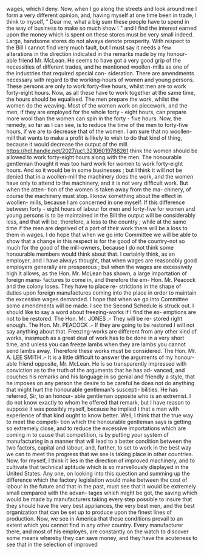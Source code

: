 wages, which I deny. Now, when I go along the streets and look around me I form a very different opinion, and, having myself at one time been in trade, I think to myself, " Dear me, what a big sum these people have to spend in the way of business to make so much show ! " and I find the interest earned upon the money which is spent on these stores must be very small indeed. Large, handsome stores do not always denote prosperity. With respect to the Bill I cannot find very much fault, but I must say it needs a few alterations in the direction indicated in the remarks made by my honour- able friend Mr. McLean. He seems to have got a very good grip of the necessities of different trades, and he mentioned woollen-mills as one of the industries that required special con- sideration. There are amendments necessary with regard to the working-hours of women and young persons. These persons are only to work forty-five hours, whilst men are to work forty-eight hours. Now, as all these have to work together at the same time, the hours should be equalised. The men prepare the work, whilst the women do the weaving. Most of the women work on piecework, and the men, if they are employed for the whole forty - eight hours, can prepare more wool than the women can spin in the forty - five hours. Now, the remedy, so far as I can see, is to reduce the time of the men to forty-five hours, if we are to decrease that of the women. I am sure that no woollen-mill that wants to make a profit is likely to wish to do that kind of thing, because it would decrease the output of the mill. https://hdl.handle.net/2027/uc1.32106019788261 think the women should be allowed to work forty-eight hours along with the men. The honourable gentleman thought it was too hard work for women to work forty-eight hours. And so it would be in some businesses ; but I think it will not be denied that in a woollen-mill the machinery does the work, and the women have only to attend to the machinery, and it is not very difficult work. But when the atten- tion of the women is taken away from the ma- chinery, of course the machinery must stop. I know something about the effect in woollen- mills, because I am concerned in one myself. If this difference between forty - eight hours of labour for men and forty-five for women and young persons is to be maintained in the Bill the output will be considerably less, and that will be, therefore, a loss to the country ; while at the same time if the men are deprived of a part of their work there will be a loss to them in wages. I do hope that when we go into Committee we will be able to show that a change in this respect is for the good of the country-not so much for the good of the mill-owners, because I do not think some honourable members would think about that. I certainly think, as an employer, and I have always thought, that when wages are reasonably good employers generally are prosperous ; but when the wages are excessively high it allows, as the Hon. Mr. McLean has shown, a large importation of foreign manu- factures to come in, and therefore the em- Hon. Mr. Peacock and the colony loses. They have to place re- strictions in the shape of duties upon foreign manufactures coming into the place in order to maintain the excessive wages demanded. I hope that when we go into Committee some amendments will be made. I see the Second Schedule is struck out. I should like to say a word about freezing-works if I find the ex- emptions are not to be restored. The Hon. Mr. JONES .- They will be re- stored right enough. The Hon. Mr. PEACOCK .- If they are going to be restored I will not say anything about that. Freezing-works are different from any other kind of works, inasmuch as a great deal of work has to be done in a very short time, and unless you can freeze lambs when they are lambs you cannot send lambs away. Therefore these works must be considered. The Hon. Mr. A. LEE SMITH .- It is a little difficult to answer the arguments of my honour- able friend opposite, Mr. McLean. He is so transparently impressed with conviction as to the truth of the arguments that he has ad- vanced, and couches his remarks and his language in so genial and friendly a style, that he imposes on any person the desire to be careful he does not do anything that might hurt the honourable gentleman's suscepti- bilities. He has referred, Sir, to an honour- able gentleman opposite who is an extremist. I do not know exactly to whom he offered that remark, but I have reason to suppose it was possibly myself, because he implied I that a man with experience of that kind ought to know better. Well, I think that the true way to meet the competi- tion which the honourable gentleman says is getting so extremely close, and to reduce the excessive importations which are coming in to cause that competition, is by putting your system of manufacturing in a manner that will lead to a better condition between the two factors, capital and labour, and, further, to set to work in the best way we can to meet the progress that we see is taking place in other countries. Now, for myself, I think it lies in the direction of improved machinery, and to cultivate that technical aptitude which is so marvellously displayed in the United States. Any one, on looking into this question and summing up the difference which the factory legislation would make between the cost of labour in the future and that in the past, must see that it would be extremely small compared with the advan- tages which might be got, the saving which would be made by manufacturers taking every step possible to insure that they should have the very best appliances, the very best men, and the best organization that can be set up to produce upon the finest lines of production. Now, we see in America that these conditions prevail to an extent which you cannot find in any other country. Every manufacturer there, and most of his employés, are constantly on the watch to discover some means whereby they can save money, and they have the acuteness to see that in the selection of improved 